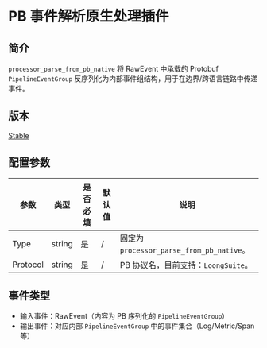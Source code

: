# PB 事件解析原生处理插件

## 简介

`processor_parse_from_pb_native` 将 RawEvent 中承载的 Protobuf `PipelineEventGroup` 反序列化为内部事件组结构，用于在边界/跨语言链路中传递事件。

## 版本

[Stable](../../stability-level.md)

## 配置参数

|  **参数**  |  **类型**  |  **是否必填**  |  **默认值**  |  **说明**  |
| --- | --- | --- | --- | --- |
|  Type  |  string  |  是  |  /  |  固定为 `processor_parse_from_pb_native`。 |
|  Protocol  |  string  |  是  |  /  |  PB 协议名，目前支持：`LoongSuite`。 |

## 事件类型

- 输入事件：RawEvent（内容为 PB 序列化的 `PipelineEventGroup`）
- 输出事件：对应内部 `PipelineEventGroup` 中的事件集合（Log/Metric/Span 等）

